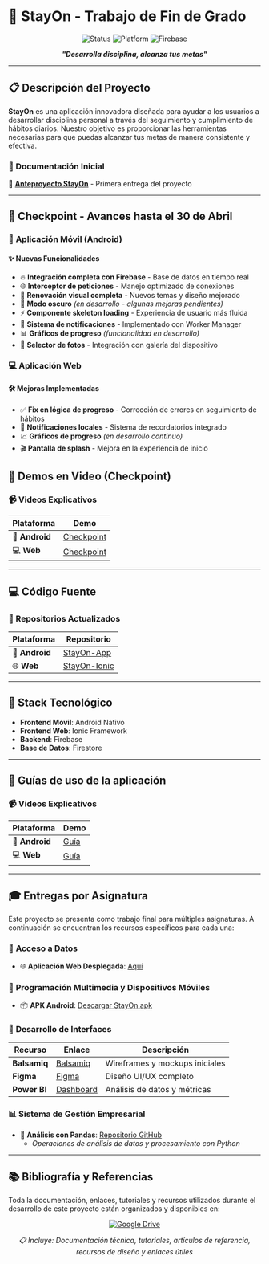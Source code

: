 # 🎯 StayOn - Trabajo de Fin de Grado

<div align="center">
  
  ![Status](https://img.shields.io/badge/Status-En%20Desarrollo-yellow)
  ![Platform](https://img.shields.io/badge/Platform-Android%20%7C%20Web-blue)
  ![Firebase](https://img.shields.io/badge/Backend-Firebase-orange)
  
  **<i>"Desarrolla disciplina, alcanza tus metas"</i>**
  
</div>

---

## 📋 Descripción del Proyecto

**StayOn** es una aplicación innovadora diseñada para ayudar a los usuarios a desarrollar disciplina personal a través del seguimiento y cumplimiento de hábitos diarios. Nuestro objetivo es proporcionar las herramientas necesarias para que puedas alcanzar tus metas de manera consistente y efectiva.

### 🔗 Documentación Inicial
📄 [**Anteproyecto StayOn**](https://www.notion.so/Anteproyecto-StayOn-1c173949d684802089a7ccfd38d762b4?pvs=4) - Primera entrega del proyecto

---

## 🚀 Checkpoint - Avances hasta el 30 de Abril

### 📱 **Aplicación Móvil (Android)**

#### ✨ Nuevas Funcionalidades
- 🔥 **Integración completa con Firebase** - Base de datos en tiempo real
- 🌐 **Interceptor de peticiones** - Manejo optimizado de conexiones
- 🎨 **Renovación visual completa** - Nuevos temas y diseño mejorado
- 🌙 **Modo oscuro** *(en desarrollo - algunas mejoras pendientes)*
- ⚡ **Componente skeleton loading** - Experiencia de usuario más fluida
- 🔔 **Sistema de notificaciones** - Implementado con Worker Manager
- 📊 **Gráficos de progreso** *(funcionalidad en desarrollo)*
- 📸 **Selector de fotos** - Integración con galería del dispositivo

### 💻 **Aplicación Web**

#### 🛠️ Mejoras Implementadas
- ✅ **Fix en lógica de progreso** - Corrección de errores en seguimiento de hábitos
- 🔔 **Notificaciones locales** - Sistema de recordatorios integrado
- 📈 **Gráficos de progreso** *(en desarrollo continuo)*
- 🎬 **Pantalla de splash** - Mejora en la experiencia de inicio


## 🎥 Demos en Video (Checkpoint)

### 📹 Videos Explicativos

| Plataforma | Demo |
|------------|------|
| 📱 **Android** | [Checkpoint](https://youtu.be/rwde8NWhjto) |
| 💻 **Web** | [Checkpoint](https://youtu.be/tFTdq5fpPeY) |

---

## 💻 Código Fuente

### 📂 Repositorios Actualizados

| Plataforma | Repositorio |
|------------|-------------|
| 🤖 **Android** | [StayOn-App](https://github.com/IgnacioLazZam/StayOn-App/tree/firebase) |
| 🌐 **Web** | [StayOn-Ionic](https://github.com/IgnacioLazZam/StayOn-Ionic/tree/develop) |

---

## 🔧 Stack Tecnológico

- **Frontend Móvil**: Android Nativo
- **Frontend Web**: Ionic Framework
- **Backend**: Firebase
- **Base de Datos**: Firestore

---

## 🎥 Guías de uso de la aplicación

### 📹 Videos Explicativos

| Plataforma | Demo |
|------------|------|
| 📱 **Android** | [Guía](https://youtu.be/eOzfiifaCSI) |
| 💻 **Web** | [Guía](https://youtu.be/JpoNFGmCaOk) |

---

## 🎓 Entregas por Asignatura

Este proyecto se presenta como trabajo final para múltiples asignaturas. A continuación se encuentran los recursos específicos para cada una:

### 💾 **Acceso a Datos**
- 🌐 **Aplicación Web Desplegada**: [Aquí](https://stayon.netlify.app/splash)

### 📱 **Programación Multimedia y Dispositivos Móviles**
- 📦 **APK Android**: [Descargar StayOn.apk]()

### 🎨 **Desarrollo de Interfaces**
| Recurso | Enlace | Descripción |
|---------|--------|-------------|
| **Balsamiq** | [Balsamiq](https://github.com/IgnacioLazZam/StayOn_Interfaces) | Wireframes y mockups iniciales |
| **Figma** | [Figma](https://github.com/IgnacioLazZam/StayOn_Interfaces) | Diseño UI/UX completo |
| **Power BI** | [Dashboard](https://github.com/IgnacioLazZam/StayOn_Interfaces) | Análisis de datos y métricas |

### 📊 **Sistema de Gestión Empresarial**
- 🐍 **Análisis con Pandas**: [Repositorio GitHub](https://github.com/IgnacioLazZam/StayOn_Pandas)
  - *Operaciones de análisis de datos y procesamiento con Python*

---


## 📚 Bibliografía y Referencias

Toda la documentación, enlaces, tutoriales y recursos utilizados durante el desarrollo de este proyecto están organizados y disponibles en:

<div align="center">
  
  [![Google Drive](https://img.shields.io/badge/Google%20Drive-Documentación%20y%20Referencias-4285F4?style=for-the-badge&logo=googledrive&logoColor=white)](https://docs.google.com/document/d/1ddt1ArdXTCSb4SHTVLT_xG4fAQxvfNh3pbCK70N2_s4/edit?usp=sharing)
  
  *📋 Incluye: Documentación técnica, tutoriales, artículos de referencia, recursos de diseño y enlaces útiles*
  
</div>
